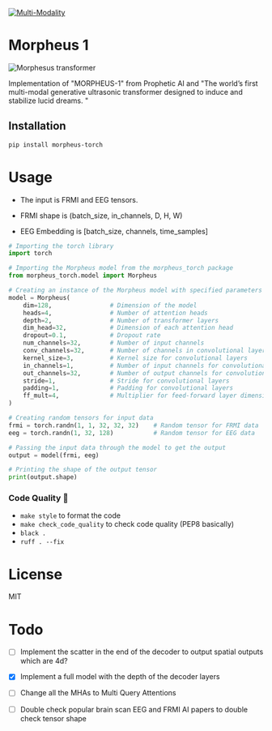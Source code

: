[![Multi-Modality](agorabanner.png)](https://discord.gg/qUtxnK2NMf)

# Morpheus 1

![Morphesus transformer](morpheus.jpeg)

Implementation of "MORPHEUS-1" from Prophetic AI and "The world’s first multi-modal generative ultrasonic transformer designed to induce and stabilize lucid dreams. "





## Installation

```bash
pip install morpheus-torch
```

# Usage
- The input is FRMI and EEG tensors.

- FRMI shape is (batch_size, in_channels, D, H, W)

- EEG Embedding is [batch_size, channels, time_samples]

```python
# Importing the torch library
import torch

# Importing the Morpheus model from the morpheus_torch package
from morpheus_torch.model import Morpheus

# Creating an instance of the Morpheus model with specified parameters
model = Morpheus(
    dim=128,                # Dimension of the model
    heads=4,                # Number of attention heads
    depth=2,                # Number of transformer layers
    dim_head=32,            # Dimension of each attention head
    dropout=0.1,            # Dropout rate
    num_channels=32,        # Number of input channels
    conv_channels=32,       # Number of channels in convolutional layers
    kernel_size=3,          # Kernel size for convolutional layers
    in_channels=1,          # Number of input channels for convolutional layers
    out_channels=32,        # Number of output channels for convolutional layers
    stride=1,               # Stride for convolutional layers
    padding=1,              # Padding for convolutional layers
    ff_mult=4,              # Multiplier for feed-forward layer dimension
)

# Creating random tensors for input data
frmi = torch.randn(1, 1, 32, 32, 32)    # Random tensor for FRMI data
eeg = torch.randn(1, 32, 128)           # Random tensor for EEG data

# Passing the input data through the model to get the output
output = model(frmi, eeg)

# Printing the shape of the output tensor
print(output.shape)


```



### Code Quality 🧹

- `make style` to format the code
- `make check_code_quality` to check code quality (PEP8 basically)
- `black .`
- `ruff . --fix`

# License
MIT

# Todo
- [ ] Implement the scatter in the end of the decoder to output spatial outputs which are 4d?

- [x] Implement a full model with the depth of the decoder layers

- [ ] Change all the MHAs to Multi Query Attentions

- [ ] Double check popular brain scan EEG and FRMI AI papers to double check tensor shape

